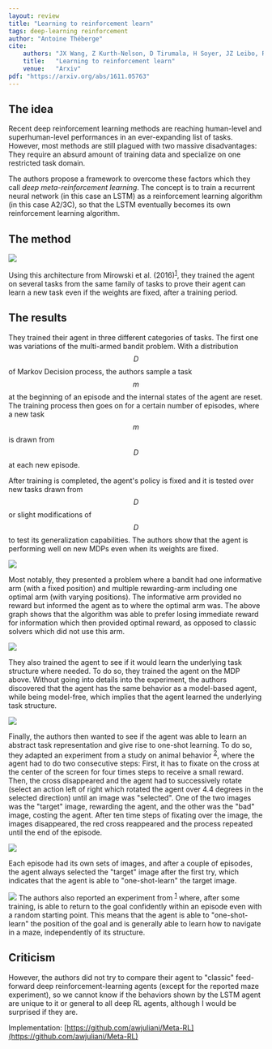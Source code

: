 ```yaml
---
layout: review
title: "Learning to reinforcement learn"
tags: deep-learning reinforcement 
author: "Antoine Théberge"
cite:
    authors: "JX Wang, Z Kurth-Nelson, D Tirumala, H Soyer, JZ Leibo, R Munos, C Blundell, D Kumaran, M Botvinick"
    title:   "Learning to reinforcement learn"
    venue:   "Arxiv"
pdf: "https://arxiv.org/abs/1611.05763"
---
```


## The idea
Recent deep reinforcement learning methods are reaching human-level and superhuman-level performances in an ever-expanding list of tasks. However, most methods are still plagued with two massive disadvantages: They require an absurd amount of training data and specialize on one restricted task domain.

The authors propose a framework to overcome these factors which they call *deep meta-reinforcement learning*. The concept is to train a recurrent neural network (in this case an LSTM) as a reinforcement learning algorithm (in this case A2/3C), so that the LSTM eventually becomes its own reinforcement learning algorithm.

## The method

![](/deep-learning/images/learning_to_reinforcement_learn/model.png)

Using this architecture from Mirowski et al. (2016)<sup>[1](https://arxiv.org/pdf/1611.03673.pdf)</sup>, they trained the agent on several tasks from the same family of tasks to prove their agent can learn a new task even if the weights are fixed, after a training period.

## The results

They trained their agent in three different categories of tasks. The first one was variations of the multi-armed bandit problem. With a distribution $$ D $$ of Markov Decision process, the authors sample a task $$ m $$ at the beginning of an episode and the internal states of the agent are reset. The training process then goes on for a certain number of episodes, where a new task $$ m $$ is drawn from $$ D $$ at each new episode.

After training is completed, the agent's policy is fixed and it is tested over new tasks drawn from $$ D $$ or slight modifications of $$ D $$ to test its generalization capabilities. The authors show that the agent is performing well on new MDPs even when its weights are fixed.

![](/deep-learning/images/learning_to_reinforcement_learn/dependant_bandit.png)

Most notably, they presented a problem where a bandit had one informative arm (with a fixed position) and multiple rewarding-arm including one optimal arm (with varying positions). The informative arm provided no reward but informed the agent as to where the optimal arm was. The above graph shows that the algorithm was able to prefer losing immediate reward for information which then provided optimal reward, as opposed to classic solvers which did not use this arm.

![](/deep-learning/images/learning_to_reinforcement_learn/structure.png)

They also trained the agent to see if it would learn the underlying task structure where needed. To do so, they trained the agent on the MDP above. Without going into details into the experiment, the authors discovered that the agent has the same behavior as a model-based agent, while being model-free, which implies that the agent learned the underlying task structure.


![](/deep-learning/images/learning_to_reinforcement_learn/two_step.png)

Finally, the authors then wanted to see if the agent was able to learn an abstract task representation and give rise to one-shot learning. To do so, they adapted an experiment from a study on animal behavior <sup>[2](https://arxiv.org/pdf/1611.05763.pdf#page=16&zoom=100,0,254)</sup>, where the agent had to do two consecutive steps: First, it has to fixate on the cross at the center of the screen for four times steps to receive a small reward. Then, the cross disappeared and the agent had to successively rotate (select an action left of right which rotated the agent over 4.4 degrees in the selected direction) until an image was "selected". One of the two images was the "target" image, rewarding the agent, and the other was the "bad" image, costing the agent. After ten time steps of fixating over the image, the images disappeared, the red cross reappeared and the process repeated until the end of the episode.

![](/deep-learning/images/learning_to_reinforcement_learn/one_shot.png)

Each episode had its own sets of images, and after a couple of episodes, the agent always selected the "target" image after the first try, which indicates that the agent is able to "one-shot-learn" the target image.


![](/deep-learning/images/learning_to_reinforcement_learn/maze.png)
The authors also reported an experiment from <sup>[1](https://arxiv.org/pdf/1611.03673.pdf)</sup> where, after some training, is able to return to the goal confidently within an episode even with a random starting point. This means that the agent is able to "one-shot-learn" the position of the goal and is generally able to learn how to navigate in a maze, independently of its structure.

## Criticism

However, the authors did not try to compare their agent to "classic" feed-forward deep reinforcement-learning agents (except for the reported maze experiment), so we cannot know if the behaviors shown by the LSTM agent are unique to it or general to all deep RL agents, although I would be surprised if they are.

Implementation: [https://github.com/awjuliani/Meta-RL](https://github.com/awjuliani/Meta-RL)
